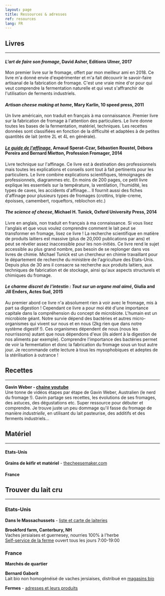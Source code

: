 ```yaml
---
layout: page
title: Ressources & adresses
ref: resources
lang: FR
---
```


## Livres
---

#### *L'art de faire son fromage*, David Asher, Editions Ulmer, 2017

Mon premier livre sur le fromage, offert par mon meilleur ami en 2018. Ce livre m'a donné envie d'expérimenter et m'a fait découvrir le savoir-faire artisanal de la fabrication de fromage. 
C'est une vraie mine d'or pour qui veut comprendre la fermentation naturelle et qui veut s'affranchir de l'utilisation de ferments industriels.

#### *Artisan cheese making at home*, Mary Karlin, 10 speed press, 2011

Un livre américain, non traduit en français à ma connaissance. Premier livre sur la fabrication de fromage à l'attention des particuliers. 
Le livre donne toutes les bases de la fermentation, matériel, techniques. 
Les recettes données sont classifiées en fonction de la difficulté et adaptées à de petites quantités de lait (entre 2L et 4L en générale).

#### *[Le guide de l'affinage](https://www.professionfromager.com/vpc-guides/)*, Arnaud Sperat-Czar, Sébastien Roustel, Débora Pereira and Bernard Mietton, Profession Fromager, 2014

Livre technique sur l'affinage. Ce livre est à destination des professionnels mais toutes les explications et conseils sont tout à fait pertinents pour
les particuliers. Le livre combine explications scientifiques, témoignages de professionnels, diagrammes etc.
En moins de 200 pages, ce petit livre explique les essentiels sur la température, la ventilation, l'humidité, les types de caves, les accidents d'affinage...
Il fournit aussi des fiches d'affinage pour plusieurs types de fromages (crottins, triple-creme, époisses, camembert, roqueftors, reblochon etc.)

#### *The science of cheese*, Michael H. Tunick, Oxford University Press, 2014

Livre en anglais, non traduit en français à ma connaissance.
Si vous lisez l'anglais et que vous voulez comprendre comment le lait peut se transformer en fromage, lisez ce livre !
La recherche scientifique en matière de produits laitiers est massive (plus de 20,000 publications par ans) et peut se révéler assez inaccessible pour les non-initiés. 
Ce livre rend le sujet accessible au plus grand nombre, pas besoin de se replonger dans vos livres de chimie.
Michael Tunick est un chercheur en chimie travaillant pour le département de recherche du ministère de l'agriculture des Etats-Unis.
Depuis plus de 30 ans il consacre sa recherche aux produits laitiers, aux techniques de fabrication et de stockage, ainsi qu'aux aspects structurels et chimiques du fromage.

#### *Le charme discret de l'intestin : Tout sur un organe mal aimé*, Giulia and Jill Enders, Actes Sud, 2015

Au premier abord ce livre n'a absolument rien à voir avec le fromage, mis à part sa digestion !
Cependant ce livre a pour moi été d'une importance capitale dans la compréhension du concept de microbiote. 
L'humain est un microbiote géant. Notre survie dépend des bactéries et autres micro-organismes qui vivent sur nous et en nous (2kg rien que dans notre système digestif !).
Ces organismes dépendent de nous (nous les nourrissons) autant que nous dépendons d'eux (ils aident à la digestion de nos aliments par exemple).
Comprendre l'importance des bactéries permet de voir la fermentation et donc la fabrication du fromage sous un tout autre jour.
Je recommande cette lecture à tous les mysophobiques et adeptes de la stérilisation à outrance !


## Recettes
---

**Gavin Weber - [chaine youtube](https://www.youtube.com/channel/UCE31MqUy6nIMJ_f8y4R3_AA)**
<span style="line-height:10px;"><br></span>
Une tonne de vidéos étapes par étape de Gavin Weber, Australien (le nerd du fromage !).
Gavin partage ses recettes, les évolutions de ses fromages, des astuces, des dégustations etc. 
Super ressource pour débuter et comprendre. 
Je trouve juste un peu dommage qu'il fasse du fromage de manière *industrielle*, en utilisant du lait pasteurise, des additifs et des ferments industriels...


## Matériel
---

#### Etats-Unis
**Grains de kéfir et matériel** - 
[thecheesemaker.com](https://www.thecheesemaker.com/)

#### France



## Trouver du lait cru
---

### Etats-Unis

**Dans le Massachussets** - 
[liste et carte de laiteries](https://www.nofamass.org/raw-milk)

**Brookford farm, Canterbury, NH**
<span style="line-height:10px;"><br></span> 
Vaches jersiaises et guernesey, nourries 100% à l'herbe
<span style="line-height:10px;"><br></span> 
[Self-service de la ferme](http://www.brookfordfarm.com/farm-store) ouvert tous les jours 7:00-19:00

### France

**Marchés de quartier**

**Bernard Gaborit**
<span style="line-height:10px;"><br></span> 
Lait bio non homogénéisé de vaches jersiaises, distribué en [magasins bio](https://www.bernardgaborit.fr/ou-nous-trouver/les-magasins-distributeurs)

**Fermes** - [adresses et leurs produits](https://www.bienvenue-a-la-ferme.com/)
